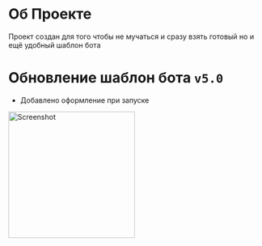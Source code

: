 # Об Проекте
Проект создан для того чтобы не мучаться и сразу взять готовый но и ещё удобный шаблон бота
# Обновление шаблон бота `v5.0`
* Добавлено оформление при запуске
<p><img src="https://media.discordapp.net/attachments/757169876451196969/855825949606281246/Screenshot_2021-06-19-18-05-20-62.png" width"250" height="250" alt="Screenshot" /></p>
